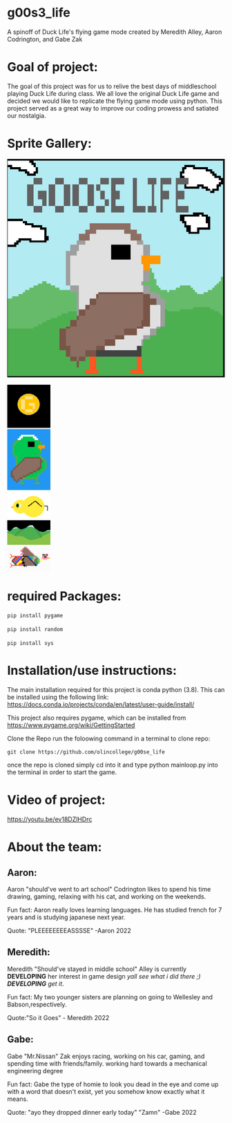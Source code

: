 # g00s3_life
A spinoff of Duck Life's flying game mode created by Meredith Alley, Aaron Codrington, and Gabe Zak



# Goal of project:
The goal of this project was for us to relive the best days of middleschool playing Duck Life during class. 
We all love the original Duck Life game and decided we would like to replicate the flying game mode using python.
This project served as a great way to improve our coding prowess and satiated our nostalgia.


# Sprite Gallery:
![](images/titlescreen.PNG)

<img src="images/player_sprites/coin.PNG" width ="100"> \
<img src="images/player_sprites/greengoose.PNG" width ="100"> \
<img src="images/player_sprites/duck.png" width ="100"> \
<img src="images/Goose_Life_Rolling_Background_2.png" width ="100"> \
<img src="images/player_sprites/rainbowfly.PNG" width ="100">



# required Packages:
~~~
pip install pygame

pip install random

pip install sys

~~~

# Installation/use instructions:
The main installation required for this project is conda python (3.8). This can be installed using the following link: 
https://docs.conda.io/projects/conda/en/latest/user-guide/install/

This project also requires pygame, which can be installed from https://www.pygame.org/wiki/GettingStarted

Clone the Repo
run the foloowing command in a terminal to clone repo: 
~~~
git clone https://github.com/olincollege/g00se_life
~~~

once the repo is cloned simply cd into it and type python mainloop.py into the terminal in order to start the game.

# Video of project:
https://youtu.be/ev18DZlHDrc

# About the team:


## Aaron:
Aaron "should've went to art school" Codrington likes to spend his time drawing, gaming, relaxing with his cat, and working on the weekends.

Fun fact: Aaron really loves learning languages. He has studied french for 7 years and is studying japanese next year.

Quote: "PLEEEEEEEEASSSSE" -Aaron 2022

## Meredith:
Meredith "Should've stayed in middle school" Alley is currently **DEVELOPING** her interest in game design _yall see what i did there ;) **DEVELOPING** get it_.

Fun fact: My two younger sisters are planning on going to Wellesley and Babson,respectively.

Quote:"So it Goes" - Meredith 2022

## Gabe: 
Gabe "Mr.Nissan" Zak enjoys racing, working on his car, gaming, and spending time with friends/family.
working hard towards a mechanical engineering degree

Fun fact: Gabe the type of homie to look you dead in the eye and come up with a word that doesn't exist, yet you somehow know exactly what it means.

Quote: "ayo they dropped dinner early today" "Zamn" -Gabe 2022